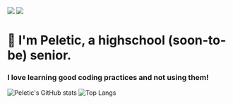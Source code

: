 ![](https://komarev.com/ghpvc/?username=Peletic) ![](https://img.shields.io/github/followers/Peletic)

# 👋 I'm Peletic, a highschool (soon-to-be) senior. 
### I love learning good coding practices and not using them!

![Peletic's GitHub stats](https://readme-stats-tau-swart.vercel.app/api?username=peletic&theme=tokyonight&include_all_commits=true) ![Top Langs](https://readme-stats-tau-swart.vercel.app/api/top-langs/?username=Peletic&theme=tokyonight)
